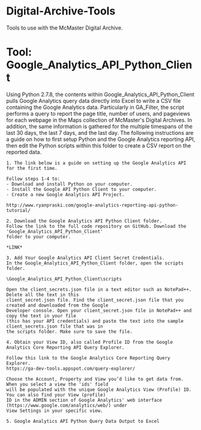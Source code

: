# Digital-Archive-Tools
Tools to use with the McMaster Digital Archive.

# Tool: Google_Analytics_API_Python_Client

Using Python 2.7.8, the contents within Google_Analytics_API_Python_Client pulls Google Analytics query data
directly into Excel to write a CSV file containing the Google Analytics data. Particularly in GA_Filter, 
the script performs a query to report the page title, number of users, and pageviews for each webpage in the
Maps collection of McMaster's Digital Archives. In addition, the same information is gathered for the multiple 
timespans of the last 30 days, the last 7 days, and the last day. The following instructions are a guide on 
how to first setup Python and the Google Analytics reporting API, then edit the Python scripts within this 
folder to create a CSV report on the reported data.

	1. The link below is a guide on setting up the Google Analytics API for the first time.
	
	Follow steps 1-4 to:
	- Download and install Python on your computer.
	- Install the Google API Python Client to your computer.
	- Create a new Google Analytics API Project.
	
	http://www.ryanpraski.com/google-analytics-reporting-api-python-tutorial/
	
	2. Download the Google Analytics API Python Client folder.
	Follow the link to the full code repository on GitHub. Download the 'Google_Analytics_API_Python_Client'
	folder to your computer.
	
	*LINK*
	
	3. Add Your Google Analytics API Client Secret Credentials.
	In the Google_Analytics_API_Python_Client folder, open the scripts folder.
	
	\Google_Analytics_API_Python_Client\scripts
	
	Open the client_secrets.json file in a text editor such as NotePad++. Delete all the text in this
	client_secret.json file. Find the client_secret.json file that you created and downloaded from the Google 
	Developer console. Open your client_secret.json file in NotePad++ and copy the text in your file 
	(this has your API credentials) and paste the text into the sample client_secrets.json file that was in 
	the scripts folder. Make sure to save the file.

	4. Obtain your View ID, also called Profile ID from the Google Analytics Core Reporting API Query Explorer.
	
	Follow this link to the Google Analytics Core Reporting Query Explorer.
	https://ga-dev-tools.appspot.com/query-explorer/
	
	Choose the Account, Property and View you’d like to get data from. When you select a view the 'ids' field 
	will be populated with the unique Google Analytics View (Profile) ID. You can also find your View (profile) 
	ID in the ADMIN section of Google Analytics' web interface (https://www.google.com/analytics/web/) under 
	View Settings in your specific view.
	
	5. Google Analytics API Python Query Data Output to Excel